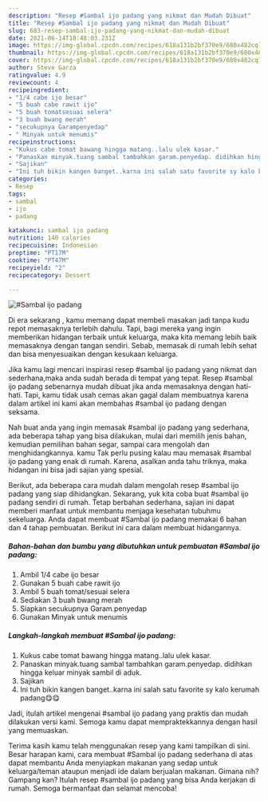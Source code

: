 ```yaml
---
description: "Resep #Sambal ijo padang yang nikmat dan Mudah Dibuat"
title: "Resep #Sambal ijo padang yang nikmat dan Mudah Dibuat"
slug: 683-resep-sambal-ijo-padang-yang-nikmat-dan-mudah-dibuat
date: 2021-06-14T18:48:03.231Z
image: https://img-global.cpcdn.com/recipes/618a131b2bf370e9/680x482cq70/sambal-ijo-padang-foto-resep-utama.jpg
thumbnail: https://img-global.cpcdn.com/recipes/618a131b2bf370e9/680x482cq70/sambal-ijo-padang-foto-resep-utama.jpg
cover: https://img-global.cpcdn.com/recipes/618a131b2bf370e9/680x482cq70/sambal-ijo-padang-foto-resep-utama.jpg
author: Steve Garza
ratingvalue: 4.9
reviewcount: 4
recipeingredient:
- "1/4 cabe ijo besar"
- "5 buah cabe rawit ijo"
- "5 buah tomatsesuai selera"
- "3 buah bwang merah"
- "secukupnya Garampenyedap"
- " Minyak untuk menumis"
recipeinstructions:
- "Kukus cabe tomat bawang hingga matang..lalu ulek kasar."
- "Panaskan minyak.tuang sambal tambahkan garam.penyedap. didihkan hingga keluar minyak sambil di aduk."
- "Sajikan"
- "Ini tuh bikin kangen banget..karna ini salah satu favorite sy kalo kerumah padang😋😋"
categories:
- Resep
tags:
- sambal
- ijo
- padang

katakunci: sambal ijo padang 
nutrition: 140 calories
recipecuisine: Indonesian
preptime: "PT17M"
cooktime: "PT47M"
recipeyield: "2"
recipecategory: Dessert

---
```



![#Sambal ijo padang](https://img-global.cpcdn.com/recipes/618a131b2bf370e9/680x482cq70/sambal-ijo-padang-foto-resep-utama.jpg)

Di era  sekarang , kamu memang dapat membeli masakan jadi tanpa kudu repot memasaknya terlebih dahulu. Tapi, bagi mereka yang ingin memberikan hidangan terbaik untuk keluarga, maka kita memang lebih baik memasaknya dengan tangan sendiri. Sebab, memasak di rumah lebih sehat dan bisa menyesuaikan dengan kesukaan keluarga.

Jika kamu lagi mencari inspirasi resep #sambal ijo padang yang nikmat dan sederhana,maka anda sudah berada di tempat yang tepat. Resep #sambal ijo padang  sebenarnya mudah dibuat jika anda memasaknya dengan hati-hati. Tapi, kamu tidak usah cemas akan gagal dalam membuatnya 
karena dalam artikel ini kami akan membahas #sambal ijo padang dengan seksama.  



Nah buat anda yang ingin memasak #sambal ijo padang yang sederhana, ada beberapa tahap yang bisa dilakukan, mulai dari memilih jenis bahan, kemudian pemilihan bahan segar, sampai cara mengolah dan menghidangkannya. kamu Tak perlu pusing kalau mau memasak #sambal ijo padang yang enak di rumah. Karena, asalkan anda  tahu triknya, maka hidangan ini bisa jadi sajian yang spesial.

Berikut, ada beberapa cara mudah dalam mengolah resep #sambal ijo padang yang siap dihidangkan. Sekarang, yuk kita coba buat #sambal ijo padang sendiri di rumah. Tetap berbahan sederhana, sajian ini dapat memberi manfaat untuk membantu menjaga kesehatan tubuhmu sekeluarga. Anda dapat membuat #Sambal ijo padang memakai 6 bahan dan 4 tahap pembuatan. Berikut ini cara dalam membuat hidangannya.

<!--inarticleads1-->

##### Bahan-bahan dan bumbu yang dibutuhkan untuk pembuatan #Sambal ijo padang:

1. Ambil 1/4 cabe ijo besar
1. Gunakan 5 buah cabe rawit ijo
1. Ambil 5 buah tomat/sesuai selera
1. Sediakan 3 buah bwang merah
1. Siapkan secukupnya Garam.penyedap
1. Gunakan  Minyak untuk menumis




<!--inarticleads2-->

##### Langkah-langkah membuat #Sambal ijo padang:

1. Kukus cabe tomat bawang hingga matang..lalu ulek kasar.
1. Panaskan minyak.tuang sambal tambahkan garam.penyedap. didihkan hingga keluar minyak sambil di aduk.
1. Sajikan
1. Ini tuh bikin kangen banget..karna ini salah satu favorite sy kalo kerumah padang😋😋




Jadi, itulah artikel mengenai  #sambal ijo padang  yang praktis dan mudah dilakukan versi kami. Semoga kamu dapat mempraktekkannya dengan hasil yang memuaskan. 

Terima kasih kamu telah menggunakan resep yang kami tampilkan di sini. Besar harapan kami, cara membuat  #Sambal ijo padang sederhana di atas dapat membantu Anda menyiapkan makanan yang sedap untuk keluarga/teman ataupun menjadi ide dalam berjualan makanan. Gimana nih? Gampang kan? Itulah resep #sambal ijo padang yang bisa Anda kerjakan di rumah. Semoga bermanfaat dan selamat mencoba!

